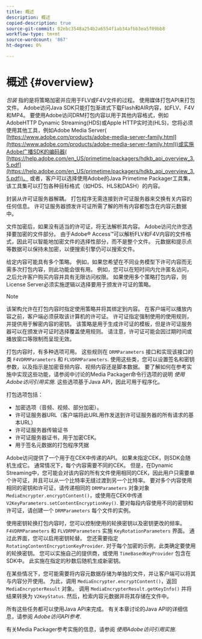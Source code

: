 ```yaml
---
title: 概述
description: 概述
copied-description: true
source-git-commit: 02ebc3548a254b2a6554f1ab34afbb3ea5f09bb8
workflow-type: tm+mt
source-wordcount: '867'
ht-degree: 0%

---
```


# 概述 {#overview}

*包装* 指的是将策略加密并应用于FLV或F4V文件的过程。 使用媒体打包API来打包文件。 Adobe访问Java SDK只能打包渐进式下载Flash和AIR内容，如FLV、F4V和MP4。 要使用Adobe访问DRM打包内容以用于其他内容格式，例如AdobeHTTP Dynamic Streaming(HDS)或Apple HTTP实时流(HLS)，您将必须使用其他工具，例如Adobe Media Server( [https://www.adobe.com/products/adobe-media-server-family.html](https://www.adobe.com/products/adobe-media-server-family.html))或实施Adobe广播SDK的编码器( [https://help.adobe.com/en_US/primetime/packagers/hdkb_api_overview_3.5.pdf](https://help.adobe.com/en_US/primetime/packagers/hdkb_api_overview_3.5.pdf))。 或者，客户可以选择使用Adobe的Java Primetime Packager工具集，该工具集可以打包各种目标格式（如HDS、HLS和DASH）的内容。

封装从许可证服务器解耦。 打包程序无需连接到许可证服务器来交换有关内容的任何信息。 许可证服务器颁发许可证所需了解的所有内容都包含在内容元数据中。

文件加密后，如果没有适当的许可证，将无法解析其内容。 Adobe访问允许您选择要加密的文件部分。 由于Adobe® Access™可以解析FLV和F4V内容的文件格式，因此可以智能地加密文件的选择性部分，而不是整个文件。 元数据和提示点等数据可以保持未加密，以便搜索引擎仍可以搜索文件。

给定内容可能具有多个策略。 例如，如果您希望在不同业务模型下许可内容而无需多次打包内容，则此功能会很有用。 例如，您可以在短时间内允许匿名访问，之后允许客户购买内容并具有无限访问权限。 如果使用多个策略打包内容，则License Server必须实施逻辑以选择要用于颁发许可证的策略。

>[!NOTE]
>
>该架构允许在打包内容时指定使用策略并将其绑定到内容。 在客户端可以播放内容之前，客户端必须获取该计算机的许可证。 许可证指定强制使用的使用规则，并提供用于解密内容的密钥。 该策略是用于生成许可证的模板，但是许可证服务器可以在颁发许可证时选择覆盖使用规则。 请注意，许可证可能会因过期时间或播放窗口等限制而呈现无效。

打包内容时，有多种选项可用。 这些规则在 `DRMParameters` 接口和实现该接口的类 `F4VDRMParameters` 和 `FLVDRMParameters`. 使用这些类，您可以设置签名和密钥参数，以及指示是加密音频内容、视频内容还是脚本数据。 要了解如何在参考实施中实现这些功能，请参阅中讨论的Media Packager命令行选项的说明 *使用Adobe访问引用实施*. 这些选项基于Java API，因此可用于程序化。

打包选项包括：

* 加密选项（音频、视频、部分加密）。
* 许可证服务器URL（客户端将此URL用作发送到许可证服务器的所有请求的基本URL）
* 许可证服务器传输证书
* 许可证服务器证书，用于加密CEK。
* 用于签名元数据的打包程序凭据

Adobe访问提供了一个用于在CEK中传递的API。 如果未指定CEK，则SDK会随机生成它。 通常情况下，每个内容需要不同的CEK。 但是，在Dynamic Streaming中，您可能会对该内容的所有文件使用相同的CEK，因此用户只需要单个许可证，并且可以从一个比特率无缝过渡到另一个比特率。 要对多个内容使用相同的密钥和许可证，请传递相同的 `DRMParameters` 对象对象 `MediaEncrypter.encryptContent()`，或使用在CEK中传递 `V2KeyParameters.setContentEncryptionKey()`. 要对每段内容使用不同的密钥和许可证，请创建一个 `DRMParameters` 每个文件的实例。

使用密钥轮换打包内容时，您可以控制使用的轮换密钥以及密钥更改的频率。 `F4VDRMParameters` 和 `FLVDRMParameters` 实施 `KeyRotationParameters` 界面。 通过此界面，您可以启用密钥轮替。 您还需要指定 `RotatingContentEncryptionKeyProvider`. 对于每个加密的示例，此类确定要使用的轮换密钥。 您可以实施自己的提供商，或使用 `TimeBasedKeyProvider` 包含在SDK中。 此实施在指定的秒数后随机生成新密钥。

在某些情况下，您可能需要将内容元数据存储为单独的文件，并让客户端可以将其与内容分开使用。 为此，调用 `MediaEncrypter.encryptContent()`，返回 `MediaEncrypterResult` 对象。 调用 `MediaEncrypterResult.getKeyInfo()` 并将结果转换为 `V2KeyStatus`. 然后，检索内容元数据并将其存储在文件中。

所有这些任务都可以使用Java API来完成。 有关本章讨论的Java API的详细信息，请参阅 *Adobe访问API参考*.

有关Media Packager参考实施的信息，请参阅 *使用Adobe访问引用实施*.

